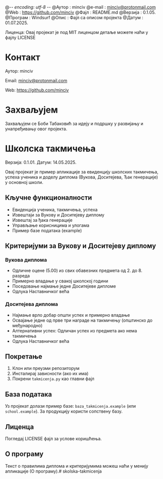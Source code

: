 @-*- encoding: utf-8 -*-
@Аутор      : minciv
@e-mail     : minciv@protonmail.com
@Web        : https://github.com/minciv
@Фајл       : README.md
@Верзија    : 0.1.05.
@Програм    : Windsurf
@Опис       : Фајл са описом пројекта
@Датум      : 01.07.2025.

Лиценца: Овај пројекат је под MIT лиценцом детаље можете наћи у фајлу LICENSE

# Контакт

Аутор: minciv

Email: minciv@protonmail.com

Web:   https://github.com/minciv

# Захваљујем

Захваљујем се Боби Табаковић за идеју и подршку у развијању и
унапређивању овог пројекта.

# Школска такмичења

Верзија: 0.1.01.
Датум: 14.05.2025.

Овај пројекат је пример апликације за евиденцију школских такмичења, успеха ученика и доделу диплома (Вукова, Доситејева, Ђак генерације) у основној школи.

## Кључне функционалности
- Евиденција ученика, такмичења, успеха
- Извештаји за Вукову и Доситејеву диплому
- Извештај за ђака генерације
- Управљање корисницима и улогама
- Пример базе података (example)

## Критеријуми за Вукову и Доситејеву диплому

### Вукова диплома
- Одличне оцене (5.00) из свих обавезних предмета од 2. до 8. разреда
- Примерно владање у свакој школској години
- Поседовање најмање једне Доситејеве дипломе
- Одлука Наставничког већа

### Доситејева диплома
- Најмање врло добар општи успех и примерно владање
- Освајање једне од прве три награде на такмичењу (општинско до међународно)
- Алтернативни успех: Одличан успех из предмета ако нема такмичења
- Одлука Наставничког већа

## Покретање

1. Клон или преузми репозиторум
2. Инсталирај зависности (ако их има)
3. Покрени `takmicenja.py` као главни фајл

## База података

Уз пројекат долази пример базе: `baza_takmicenja.example` (или `school.example`). За продукцију користи сопствену базу.

## Лиценца

Погледај LICENSE фајл за услове коришћења.

## О програму

Текст о правилима диплома и критеријумима можеш наћи у менију апликације (О програму).# skolska-takmicenja
